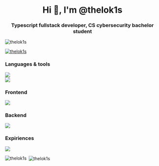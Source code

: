 <h1 align="center">Hi 👋, I'm @thelok1s</h1>
<h3 align="center">Typescript fullstack developer, CS cybersecurity bachelor student</h3>

<p align="left"> <img src="https://komarev.com/ghpvc/?username=thelok1s&label=Profile%20views&color=0bdbb6&style=flat" alt="thelok1s" /> </p>

<p align="left"> <a href="https://github.com/ryo-ma/github-profile-trophy"><img src="https://github-profile-trophy.vercel.app/?username=thelok1s&theme=onedark" alt="thelok1s" /></a> </p>

<h3 align="left">Languages & tools</h3>
<p align="left">
   <a href="https://skillicons.dev">
    <img src="https://skillicons.dev/icons?i=ts,js,html,css,py" /> <br/>
    <img src="https://skillicons.dev/icons?i=bash,git,bun,npm,vite,figma,ps,playwright,postman" />
  </a>
</p>
<h3 align="left">Frontend</h3>
<p align="left">
   <a href="https://skillicons.dev">
    <img src="https://skillicons.dev/icons?i=css,html,react,nextjs,sass,tailwind,htmx" />
  </a>
</p>
<h3 align="left">Backend</h3>
<p align="left">
   <a href="https://skillicons.dev">
    <img src="https://skillicons.dev/icons?i=ts,js,nextjs,sqlite" />
  </a>
</p>
<h3 align="left">Expiriences</h3>
<p align="left">
   <a href="https://skillicons.dev">
    <img src="https://skillicons.dev/icons?i=apple,wasm,vercel,selenium,prisma,powershell,linux,kali,github,azure,cloudflare,md" />
  </a>
</p>

<p><img align="left" src="https://github-readme-stats.vercel.app/api/top-langs?username=thelok1s&show_icons=true&locale=en&layout=compact" alt="thelok1s" /></p>

<p>&nbsp;<img align="center" src="https://github-readme-stats.vercel.app/api?username=thelok1s&show_icons=true&locale=en" alt="thelok1s" /></p>
 

